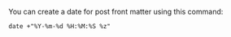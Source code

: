 You can create a date for post front matter using this command:

```shell
date +"%Y-%m-%d %H:%M:%S %z"
```